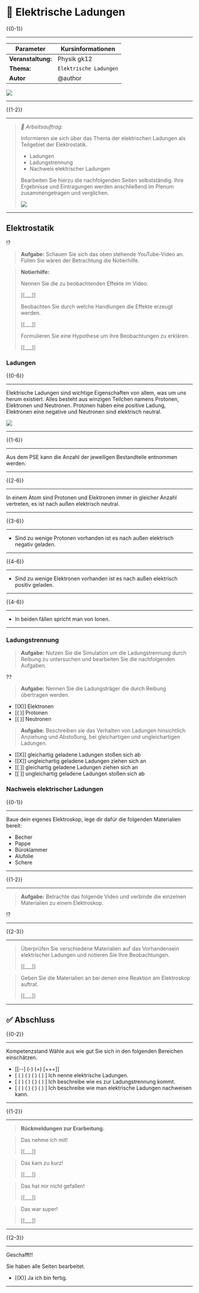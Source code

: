 <!--

author:   	Tobias Kozlowski
email:    	tobias.kozlowski[a]bsz-tw-freiberg.lernsax.de

version:  	0.0.1

language: 	de
narrator: 	Deutsch Male

comment:  	Kurs Physik Grundkurs BGy Klasse 12 
tags:     	Physik, BGy, Klasse 12, Elekktrische und Magnetische Felder, Ladungen


icon:  	 	  https://www.bsz-freiberg.de/templates/bszjw/img/logo.svg
logo:		    https://cdn.pixabay.com/photo/2016/01/14/22/19/iron-lotus-1140876_1280.jpg

mode:       Presentation

-->
<!--

author:   	Tobias Kozlowski
email:    	tobias.kozlowski[a]bsz-tw-freiberg.lernsax.de

version:  	0.0.1

language: 	de
narrator: 	Deutsch Male

comment:  	Kurs Physik Grundkurs BGy Klasse 12 
tags:     	Physik, BGy, Klasse 12, Elekktrische und Magnetische Felder, Ladungen


icon:  	 	  https://www.bsz-freiberg.de/templates/bszjw/img/logo.svg
logo:		    https://cdn.pixabay.com/photo/2016/01/14/22/19/iron-lotus-1140876_1280.jpg

mode:       Presentation

-->


# 📖 Elektrische Ladungen 

{{0-1}}
*******************************************************************************

<!--data-type="none"-->
| Parameter                  | Kursinformationen                                                    |
| -------------------------- | -------------------------------------------------------------------- |
| **Veranstaltung:**         | Physik gk12                                                          |
| **Thema:**                 | `Elektrische Ladungen`                                               |
| **Autor**                  | @author                                                              |

![](https://media0.giphy.com/media/v1.Y2lkPTc5MGI3NjExNm0xYWdkNmpjeXNvNDQ3NHRvZjFubnNyamJoc3lqN2g1eXlldjBndSZlcD12MV9pbnRlcm5hbF9naWZfYnlfaWQmY3Q9Zw/TTNVHkJbcT7VK/200.webp)

*******************************************************************************

{{1-2}}
*******************************************************************************

> _📃 Arbeitsauftrag:_
>
> Informieren sie sich über das Thema der elektrischen Ladungen als Teilgebiet der Elektrostatik.
>
> - Ladungen
> - Ladungstrennung
> - Nachweis elektrischer Ladungen
>
>Bearbeiten Sie hierzu die nachfolgenden Seiten selbstständig.
> Ihre Ergebnisse und Eintragungen werden anschließend im Plenum zusammengetragen und verglichen. 
>
> ![](https://cdn.pixabay.com/photo/2018/09/25/11/45/pixel-cells-3702059_1280.png)

*******************************************************************************

## Elektrostatik
!?[](https://www.youtube.com/watch?v=ViZNgU-Yt-Y)

> __Aufgabe:__ Schauen Sie sich das oben stehende YouTube-Video an. Füllen Sie wären der Betrachtung die Notierhilfe.

> __Notierhilfe:__ 
>
> Nennen Sie die zu beobachtenden Effekte im Video.
>
>    [[___]]
>
> Beobachten Sie durch welche Handlungen die Effekte erzeugt werden.
>
>    [[___]]
>
> Formulieren Sie eine Hypothese um ihre Beobachtungen zu erklären.
>
>    [[___]]

### Ladungen

{{0-6}}
*******************************************************************************
Elektrische Ladungen sind wichtige Eigenschaften von allem, was um uns herum existiert. Alles besteht aus winzigen Teilchen namens Protonen, Elektronen und Neutronen. Protonen haben eine positive Ladung, Elektronen eine negative und Neutronen sind elektrisch neutral.

![](https://cdn.pixabay.com/photo/2017/09/25/11/38/lithium-2784853_1280.png)
*******************************************************************************

{{1-6}}
*******************************************************************************
Aus dem PSE kann die Anzahl der jeweiligen Bestandteile entnommen werden.
*******************************************************************************

{{2-6}}
*******************************************************************************
In einem Atom sind Protonen und Elektronen immer in gleicher Anzahl vertreten, es ist nach außen elektrisch neutral.
*******************************************************************************

{{3-6}}
*******************************************************************************
- Sind zu wenige Protonen vorhanden ist es nach außen elektrisch negativ geladen.
*******************************************************************************

{{4-6}}
*******************************************************************************
- Sind zu wenige Elektronen vorhanden ist es nach außen elektrisch positiv geladen.
*******************************************************************************

{{4-6}}
*******************************************************************************
- In beiden fällen spricht man von Ionen.
*******************************************************************************

### Ladungstrennung
> __Aufgabe:__ Nutzen Sie die Simulation um die Ladungstrennung durch Reibung zu untersuchen und bearbeiten Sie die nachfolgenden Aufgaben.

??[](https://phet.colorado.edu/sims/html/balloons-and-static-electricity/latest/balloons-and-static-electricity_all.html?locale=de)

> __Aufgabe:__ Nennen Sie die Ladungsträger die durch Reibung übertragen werden.

- [(X)] Elektronen
- [( )] Protonen
- [( )] Neutronen 

> __Aufgabe:__ Beschreiben sie das Verhalten von Ladungen hinsichtlich Anziehung und Abstoßung, bei gleichartigen und ungleichartigen Ladungen.

- [[X]] gleichartig geladene Ladungen stoßen sich ab
- [[X]] ungleichartig geladene Ladungen ziehen sich an
- [[ ]] gleichartig geladene Ladungen ziehen sich an
- [[ ]] ungleichartig geladene Ladungen stoßen sich ab



### Nachweis elektrischer Ladungen
{{0-1}}
*******************************************************************************
Baue dein eigenes Elektroskop, lege dir dafür die folgenden Materialien bereit:

- Becher
- Pappe
- Büroklammer
- Alufolie
- Schere

*******************************************************************************

{{1-2}}
*******************************************************************************
> __Aufgabe:__ Betrachte das folgende Video und verbinde die einzelnen Materialien zu einem Elektroskop. 

!?[](https://www.youtube.com/watch?v=OEwfKpm9V74)

*******************************************************************************

{{2-3}}
*******************************************************************************
> Überprüfen Sie verschiedene Materialien auf das Vorhandensein elektrischer Ladungen und notieren Sie Ihre Beobachtungen. 
>
>    [[___]]



> Geben Sie die Materialien an bei denen eine Reaktion am Elektroskop auftrat. 
>
>    [[___]]

*******************************************************************************

## ✅ Abschluss

{{0-2}}
*******************************************************************************

Kompetenzstand
Wähle aus wie gut Sie sich in den folgenden Bereichen einschätzen.

- [[--] (-) (+) [+++]]
- [    ( )           ( )      ( )     ( )     ]  Ich nenne elektrische Ladungen.
- [    ( )           ( )      ( )     ( )     ]  Ich beschreibe wie es zur Ladungstrennung kommt.
- [    ( )           ( )      ( )     ( )     ]  Ich beschreibe wie man elektrische Ladungen nachweisen kann.


*******************************************************************************

{{1-2}}
*******************************************************************************
> __Rückmeldungen zur Erarbeitung.__

> Das nehme ich mit!
>
>[[___]]

>Das kam zu kurz!
>
>[[___]]

>Das hat mir nicht gefallen!
>
>[[___]]

>Das war super!
>
>[[___]]



*******************************************************************************

{{2-3}}
*******************************************************************************
Geschafft!!

Sie haben alle Seiten bearbeitet.

- [(X)] Ja ich bin fertig.

*******************************************************************************

